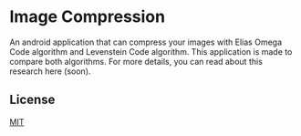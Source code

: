 # Image Compression
An android application that can compress your images with Elias Omega Code algorithm and Levenstein Code algorithm. This application is made to compare both algorithms. For more details, you can read about this research here (soon).


## License
[MIT](https://choosealicense.com/licenses/mit/)